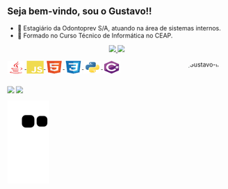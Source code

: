 ## Seja bem-vindo, sou o Gustavo!!
- 🦷 Estagiário da Odontoprev S/A, atuando na área de sistemas internos.
- 🚀 Formado no Curso Técnico de Informática no CEAP.

 <div>
<div align="center">
  <a href="https://github.com/GustavoCandidoPereira">
  <img height="180px" src="https://github-readme-stats.vercel.app/api/top-langs/?username=GustavoCandidoPereira&layout=compact&langs_count=7&theme=highcontrast"/>
  <img height="180px" src="https://github-readme-stats.vercel.app/api?username=GustavoCandidoPereira&show_icons=true&theme=highcontrast&include_all_commits=true&count_private=true"/>
</div>
  
<div style="display: inline_block"><br>
  <img align="center" alt="Gustavo-Java" height="30" width="40" src="https://raw.githubusercontent.com/devicons/devicon/master/icons/java/java-plain.svg">
  <img align="center" alt="Gustavo-Js" height="30" width="40" src="https://raw.githubusercontent.com/devicons/devicon/master/icons/javascript/javascript-plain.svg">
  <img align="center" alt="Gustavo-HTML" height="30" width="40" src="https://raw.githubusercontent.com/devicons/devicon/master/icons/html5/html5-original.svg">
  <img align="center" alt="Gustavp-CSS" height="30" width="40" src="https://raw.githubusercontent.com/devicons/devicon/master/icons/css3/css3-original.svg">
  <img align="center" alt="Gustavo-Python" height="30" width="40" src="https://raw.githubusercontent.com/devicons/devicon/master/icons/python/python-original.svg">
  <img align="center" alt="Gustavo-Csharp" height="30" width="40" src="https://raw.githubusercontent.com/devicons/devicon/master/icons/csharp/csharp-original.svg">
  <img align="right" alt="Gustavo-img" height="150" style="border-radius:50px;" src="https://i0.wp.com/gamepress.com.br/wp-content/uploads/2019/03/E_My_Sports_promo_1.jpg?fit=1400%2C788&ssl=1">
</div>
  
   ##
 
<div> 
  <a href = "mailto:gustavocp386@gmail.com"><img src="https://img.shields.io/badge/-Gmail-%23333?style=for-the-badge&logo=gmail&logoColor=yellow" target="_blank"></a>
  <a href="https://www.linkedin.com/in/gustavo-candido-2b364a1b8/" target="_blank"><img src="https://img.shields.io/badge/-LinkedIn-%230077B5?style=for-the-badge&logo=linkedin&logoColor=yellow" target="_blank"></a> 
  
  ![Snake animation](https://github.com/GustavoCandidoPereira/GustavoCandidoPereira/blob/output/github-contribution-grid-snake.svg)
 
</div>
